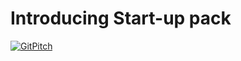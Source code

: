 # Introducing Start-up pack
[![GitPitch](https://gitpitch.com/assets/badge.svg)](https://gitpitch.com/software-improvement-group/startup-pack/master?grs=github&t=white)
